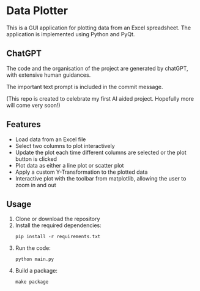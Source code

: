# Data Plotter

This is a GUI application for plotting data from an Excel spreadsheet. The application is implemented using Python and PyQt.

## ChatGPT

The code and the organisation of the project are generated by chatGPT, with extensive human guidances.

The important text prompt is included in the commit message.

(This repo is created to celebrate my first AI aided project. Hopefully more will come very soon!)

## Features

- Load data from an Excel file
- Select two columns to plot interactively
- Update the plot each time different columns are selected or the plot button is clicked
- Plot data as either a line plot or scatter plot
- Apply a custom Y-Transformation to the plotted data
- Interactive plot with the toolbar from matplotlib, allowing the user to zoom in and out

## Usage

1. Clone or download the repository
2. Install the required dependencies:
    ```
    pip install -r requirements.txt
    ```
3. Run the code:
    ```
    python main.py
    ```
3. Build a package:
    ```
    make package
    ```
